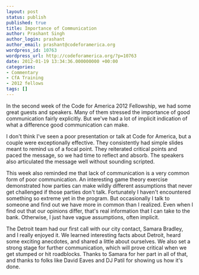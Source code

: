 ```yaml
---
layout: post
status: publish
published: true
title: Importance of Communication
author: Prashant Singh
author_login: prashant
author_email: prashant@codeforamerica.org
wordpress_id: 10763
wordpress_url: http://codeforamerica.org/?p=10763
date: 2012-01-19 13:34:36.000000000 +00:00
categories:
- Commentary
- CfA Training
- 2012 fellows
tags: []
---
```

In the second week of the Code for America 2012 Fellowship, we had some great guests and speakers. Many of them stressed the importance of good communication fairly explicitly. But we've had a lot of implicit indication of what a difference good communication can make.

I don't think I've seen a poor presentation or talk at Code for America, but a couple were exceptionally effective. They consistently had simple slides meant to remind us of a focal point. They reiterated critical points and paced the message, so we had time to reflect and absorb. The speakers also articulated the message well without sounding scripted.

This week also reminded me that lack of communication is a very common form of poor communication. An interesting game theory exercise demonstrated how parties can make wildly different assumptions that never get challenged if those parties don't talk. Fortunately I haven't encountered something so extreme yet in the program. But occasionally I talk to someone and find out we have more in common than I realized. Even when I find out that our opinions differ, that's real information that I can take to the bank. Otherwise, I just have vague assumptions, often implicit.

The Detroit team had our first call with our city contact, Samara Bradley, and I really enjoyed it. We learned interesting facts about Detroit, heard some exciting anecdotes, and shared a little about ourselves. We also set a strong stage for further communication, which will prove critical when we get stumped or hit roadblocks. Thanks to Samara for her part in all of that, and thanks to folks like David Eaves and DJ Patil for showing us how it's done.
